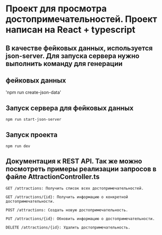 # Проект для просмотра достопримечательностей. Проект написан на React + typescript

## В качестве фейковых данных, используется json-server. Для запуска сервера нужно выполнить команду для генерации

## фейковых данных

'npm run create-json-data'

## Запуск сервера для фейковых данных

`npm run start-json-server`

## Запуск проекта

`npm run dev`

## Документация к REST API. Так же можно посмотреть примеры реализации запросов в файле AttractionController.ts

`GET /attractions: Получить список всех достопримечательностей.`

`GET /attractions/{id}: Получить информацию о конкретной достопримечательности.`

`POST /attractions: Создать новую достопримечательность.`

`PUT /attractions/{id}: Обновить информацию о достопримечательности.`

`DELETE /attractions/{id}: Удалить достопримечательность.`
